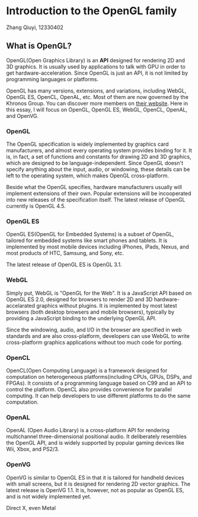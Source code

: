 # Introduction to the OpenGL family

Zhang Qiuyi, 12330402

## What is OpenGL?

OpenGL(Open Graphics Library) is an **API** designed for rendering 2D and 3D graphics. It is usually used by applications to talk with GPU in order to get hardware-acceleration. Since OpenGL is just an API, it is not limited by programming languages or platforms.

OpenGL has many versions, extensions, and variations, including WebGL, OpenGL ES, OpenCL, OpenAL, etc. Most of them are now governed by the Khronos Group. You can discover more members on [their website](https://www.khronos.org/). Here in this essay, I will focus on OpenGL, OpenGL ES, WebGL, OpenCL, OpenAL, and OpenVG.

### OpenGL

The OpenGL specification is widely implemented by graphics card manufacturers, and almost every operating system provides binding for it. It is, in fact, a set of functions and constants for drawing 2D and 3D graphics, which are designed to be language-independent. Since OpenGL doesn't specify anything about the input, audio, or windowing, these details can be left to the operating system, which makes OpenGL cross-platform.

Beside what the OpenGL specifies, hardware manufacturers usually will implement extensions of their own. Popular extensions will be incooperated into new releases of the specification itself. The latest release of OpenGL currently is OpenGL 4.5.

### OpenGL ES

OpenGL ES(OpenGL for Embedded Systems) is a subset of OpenGL, tailored for  embedded systems like smart phones and tablets. It is implemented by most mobile devices including iPhones, iPads, Nexus, and most products of HTC, Samsung, and Sony, etc.

The latest release of OpenGL ES is OpenGL 3.1.

### WebGL

Simply put, WebGL is "OpenGL for the Web". It is a JavaScript API based on OpenGL ES 2.0, designed for browsers to render 2D and 3D hardware-accelarated graphics without plugins. It is implemented by most latest browsers (both desktop browsers and mobile browsers), typically by providing a JavaScript binding to the underlying OpenGL API.

Since the windowing, audio, and I/O in the browser are specified in web standards and are also cross-platform, developers can use WebGL to write cross-platform graphics applications without too much code for porting.

### OpenCL

OpenCL(Open Computing Language) is a framework designed for computation on heterogeneous platforms(including CPUs, GPUs, DSPs, and FPGAs). It consists of a programming language based on C99 and an API to control the platform. OpenCL also provides convenience for parallel computing. It can help developers to use different platforms to do the same computation.

### OpenAL

OpenAL (Open Audio Library) is a cross-platform API for rendering multichannel three-dimensional positional audio. It deliberately resembles the OpenGL API, and is widely supported by popular gaming devices like Wii, Xbox, and PS2/3.

### OpenVG

OpenVG is similar to OpenGL ES in that it is tailored for handheld devices with small screens, but it is designed for rendering 2D vector graphics. The latest release is OpenVG 1.1. It is, however, not as popular as OpenGL ES, and is not widely implemented yet.

Direct X, even Metal